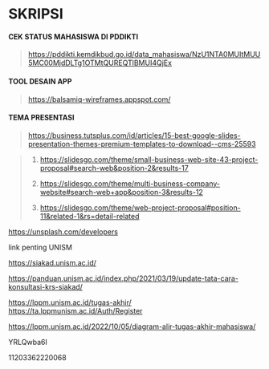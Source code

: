 # SKRIPSI

#### CEK STATUS MAHASISWA DI PDDIKTI
> https://pddikti.kemdikbud.go.id/data_mahasiswa/NzU1NTA0MUItMUU5MC00MjdDLTg1OTMtQUREQTlBMUI4QjEx

#### TOOL DESAIN APP
> https://balsamiq-wireframes.appspot.com/

#### TEMA PRESENTASI
> https://business.tutsplus.com/id/articles/15-best-google-slides-presentation-themes-premium-templates-to-download--cms-25593

> 1. https://slidesgo.com/theme/small-business-web-site-43-project-proposal#search-web&position-2&results-17
>
> 2. https://slidesgo.com/theme/multi-business-company-website#search-web+app&position-3&results-12
> 
> 3. https://slidesgo.com/theme/web-project-proposal#position-11&related-1&rs=detail-related

https://unsplash.com/developers

link penting UNISM

https://siakad.unism.ac.id/

https://panduan.unism.ac.id/index.php/2021/03/19/update-tata-cara-konsultasi-krs-siakad/ 

https://lppm.unism.ac.id/tugas-akhir/
 https://ta.lppmunism.ac.id/Auth/Register

https://lppm.unism.ac.id/2022/10/05/diagram-alir-tugas-akhir-mahasiswa/

YRLQwba6I

11203362220068
